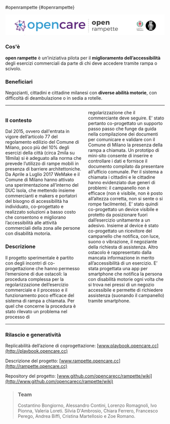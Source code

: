 #openrampette {#openrampette}

![](../assets/one-pager-rampette.png)

### Cos'è
**open rampette** è un’iniziativa pilota per il **miglioramento dell’accessibilità** degli esercizi
commerciali da parte di chi deve accedere tramite rampa o scivolo.

### Beneficiari
Negozianti, cittadini e cittadine milanesi con **diverse abilità motorie**, con difficoltà di deambulazione o in sedia a rotelle.

---

<div style="float: left; width: 48%; margin-right: 2%;">
<h3>Il contesto</h3>
Dal 2015, ovvero dall'entrata in vigore
dell’articolo 77 del regolamento edilizio
del Comune di Milano, poco più del 10%
degli esercizi della città (circa 2mila su
18mila) si è adeguato alla norma che
prevede l’utilizzo di rampe mobili in
presenza di barriere architettoniche.
Da Aprile a Luglio 2017 WeMake e il
Comune di Milano hanno attivato una
sperimentazione all’interno del DUC Isola,
che mettendo insieme commercianti e
makers e portatori del bisogno di
accessibilità ha individuato,
co-progettato e realizzato soluzioni a
basso costo che consentono e migliorano
l’accessibilità alle attività commerciali
della zona alle persone con disabilità
motoria.

<h3>Descrizione</h3>
Il progetto sperimentale è partito con
degli incontri di co-progettazione che
hanno permesso l’emersione di due
ostacoli: la procedura complessa per la
regolarizzazione dell’esercizio
commerciale e il processo e il
funzionamento poco efficace del sistema
di rampa a chiamata.
Per quel che concerne la procedura è
stato rilevato un problema nel processo di
</div>

<div style="float: left; width: 48%; margin-left: 2%;">
regolarizzazione che il commerciante
deve seguire. E’ stato pertanto
co-progettato un supporto passo passo
che funge da guida nella compilazione
dei documenti per comunicare e validare
con il Comune di Milano la presenza della
rampa a chiamata. Un prototipo di
mini-sito consente di inserire e
controllare i dati e fornisce il documento
compilato da presentare all’ufficio
comunale.
Per il sistema a chiamata i cittadini e le
cittadine hanno evidenziato due generi di
problemi: il campanello non è efficace
(non è visibile, non è posto all’altezza
corretta, non si sente o si rompe
facilmente).
E’ stato quindi co-progettato un device
visibile e protetto da posizionare fuori
dall’esercizio unitamente a un adesivo.
Insieme al device è stato co-progettato un
ricevitore del campanello che notifica,
con luce, suono o vibrazione, il negoziante
della richiesta di assistenza. Altro ostacolo
è rappresentato dalla mancata
informazione in merito all’accessibilità di
un esercizio. E’ stata progettata una app
per smartphone che notifica la persona
con disabilità motorie ogni volta che si
trova nei pressi di un negozio accessibile e
permette di richiedere assistenza
(suonando il campanello) tramite
smartphone.
</div>
<div style="clear: both"></div>

---

### Rilascio e generatività
Replicabilità dell’azione di coprogettazione: [www.playbook.opencare.cc](http://playbook.opencare.cc)

Descrizione del progetto: [www.rampette.opencare.cc](http://rampette.opencare.cc)

Repository del progetto: [www.github.com/opencarecc/rampette/wiki](http://www.github.com/opencarecc/rampette/wiki)

> ### Team
> Costantino Bongiorno, Alessandro Contini, Lorenzo Romagnoli, Ivo Pionna, Valeria Loreti.
> Silvia D'Ambrosio, Chiara Ferrero, Francesco Perego, Andrea Biffi, Cristina Martellosio e
Zoe Romano.